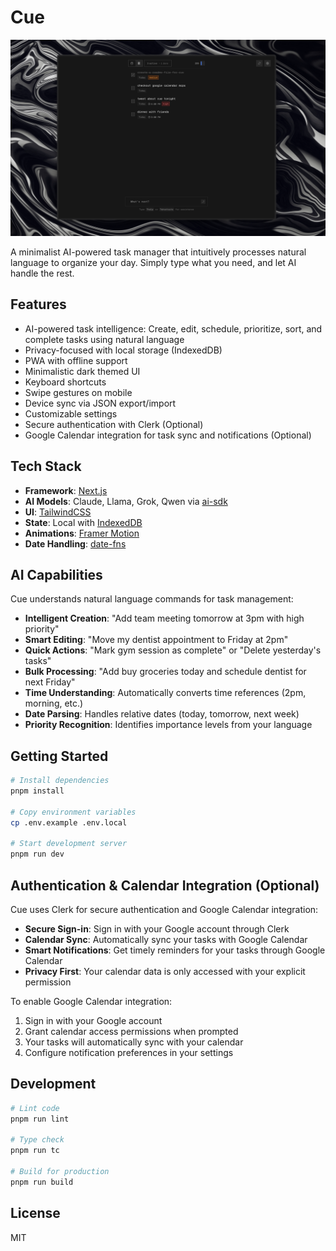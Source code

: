 # Cue

<p align="center">
  <img src="github.png" alt="Cue - AI Task Manager" width="800">
</p>

A minimalist AI-powered task manager that intuitively processes natural language to organize your day. Simply type what you need, and let AI handle the rest.

## Features

- AI-powered task intelligence: Create, edit, schedule, prioritize, sort, and complete tasks using natural language
- Privacy-focused with local storage (IndexedDB)
- PWA with offline support
- Minimalistic dark themed UI
- Keyboard shortcuts
- Swipe gestures on mobile
- Device sync via JSON export/import
- Customizable settings
- Secure authentication with Clerk (Optional)
- Google Calendar integration for task sync and notifications (Optional)

## Tech Stack

- **Framework**: [Next.js](https://nextjs.org/)
- **AI Models**: Claude, Llama, Grok, Qwen via [ai-sdk](https://github.com/vercel/ai)
- **UI**: [TailwindCSS](https://tailwindcss.com/)
- **State**: Local with [IndexedDB](https://dexie.org/)
- **Animations**: [Framer Motion](https://www.framer.com/motion/)
- **Date Handling**: [date-fns](https://date-fns.org/)

## AI Capabilities

Cue understands natural language commands for task management:

- **Intelligent Creation**: "Add team meeting tomorrow at 3pm with high priority"
- **Smart Editing**: "Move my dentist appointment to Friday at 2pm"
- **Quick Actions**: "Mark gym session as complete" or "Delete yesterday's tasks"
- **Bulk Processing**: "Add buy groceries today and schedule dentist for next Friday"
- **Time Understanding**: Automatically converts time references (2pm, morning, etc.)
- **Date Parsing**: Handles relative dates (today, tomorrow, next week)
- **Priority Recognition**: Identifies importance levels from your language

## Getting Started

```bash
# Install dependencies
pnpm install

# Copy environment variables
cp .env.example .env.local

# Start development server
pnpm run dev
```

## Authentication & Calendar Integration (Optional)

Cue uses Clerk for secure authentication and Google Calendar integration:

- **Secure Sign-in**: Sign in with your Google account through Clerk
- **Calendar Sync**: Automatically sync your tasks with Google Calendar
- **Smart Notifications**: Get timely reminders for your tasks through Google Calendar
- **Privacy First**: Your calendar data is only accessed with your explicit permission

To enable Google Calendar integration:
1. Sign in with your Google account
2. Grant calendar access permissions when prompted
3. Your tasks will automatically sync with your calendar
4. Configure notification preferences in your settings

## Development

```bash
# Lint code
pnpm run lint

# Type check
pnpm run tc

# Build for production
pnpm run build
```

## License

MIT